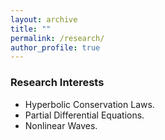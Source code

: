 ```yaml
---
layout: archive
title: ""
permalink: /research/
author_profile: true
---
```

<h3>Research Interests</h3>

* Hyperbolic Conservation Laws.
* Partial Differential Equations.
* Nonlinear Waves.
